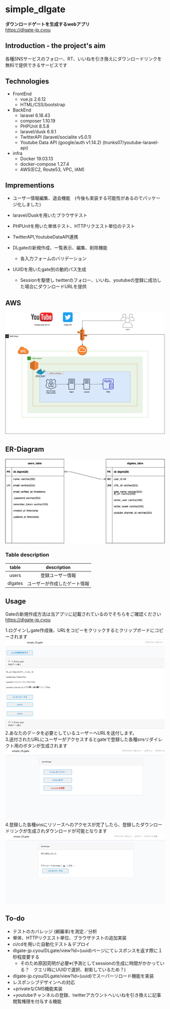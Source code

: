 # simple_dlgate
**ダウンロードゲートを生成するwebアプリ**
<br>https://dlgate-jp.cyou<br>

## Introduction - the project's aim

各種SNSサービスのフォロー、RT、いいねを引き換えにダウンロードリンクを無料で提供できるサービスです


## Technologies

* FrontEnd
  * vue.js 2.6.12
  * HTML/CSS/bootstrap
* BackEnd
  * laravel 6.18.43
  * composer 1.10.19 
  * PHPUnit 8.5.8
  * laravel/dusk 6.9.1
  * TwitterAPI (laravel/socialite v5.0.1)
  * Youtube Data API (google/auth v1.14.2) (trunks07/youtube-laravel-api)
* infra
  * Docker 19.03.13
  * docker-compose 1.27.4
  * AWS(EC2, Route53, VPC, IAM)
  
  
  
## Imprementions
* ユーザー情報編集、退会機能　(今後も実装する可能性があるのでパッケージ化しました)
* laravel/Duskを用いたブラウザテスト
* PHPUnitを用いた単体テスト、HTTPリクエスト単位のテスト
* TwitterAPI,YoutubeDataAPI連携
* DLgateの新規作成、一覧表示、編集、削除機能
  * 各入力フォームのバリデーション
  
* UUIDを用いたgate別の動的パス生成
  * Sessionを駆使し twitterのフォロー、いいね、youtubeの登録に成功した場合にダウンロードURLを提供
  
  
## AWS
![DLgate_ER](readme_image/DLgate_aws.png)

## ER-Diagram
![DLgate_ER](readme_image/DLgate_ER.png)
  
### Table description
| table | description |
|:-:|:-:|
| users  | 登録ユーザー情報  |
|  dlgates | ユーザーが作成したゲート情報  |

## Usage
Gateの新規作成方法は当アプリに記載されているのでそちらをご確認ください
https://dlgate-jp.cyou

1.ログインしgate作成後、URLをコピーをクリックするとクリップボードにコピーされます
![DLgate_select_view](readme_image/DLgate_select_view.png)
2.あなたのデータを必要としているユーザーへURLを送付します。
<br>
3.送付されたURLにユーザーがアクセスするとgateで登録した各種snsリダイレクト用のボタンが生成されます
![DLgate_view_sns](readme_image/gate_view_sns.png)
4.登録した各種snsにリソースへのアクセスが完了したら、登録したダウンロードリンクが生成されダウンロードが可能となります
![DLgate_view_sns](readme_image/DLgate_view_subscription.png)

## To-do
* テストのカバレッジ (網羅率)を測定／分析
* 単体、HTTPリクエスト単位、ブラウザテストの追加実装
* ci/cdを用いた自動化テスト＆デプロイ
* dlgate-jp.cyou/DLgate/view?id=(uuid)ページにてレスポンスを返す際に１秒程度要する
  * そのため原因究明が必要※(予測としてsessionの生成に時間がかかっている？　クエリ時にUUIDで選択、射影しているため？)
* dlgate-jp.cyou/DLgate/view?id=(uuid)でスーパーリロード機能を実装
* レスポンシブデザインへの対応
* +privateなCMS機能実装
* +youtubeチャンネルの登録、twitterアカウントへいいねを引き換えに記事閲覧権限を付与する機能



